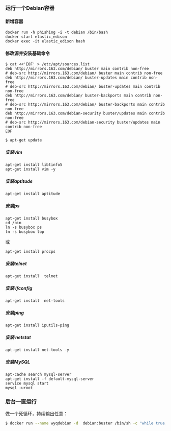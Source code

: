 ### 运行一个Debian容器

#### 新增容器

```
docker run -h phishing -i -t debian /bin/bash
docker start elastic_edison
docker exec -it elastic_edison bash
```

#### 修改源并安装基础命令

```shell
$ cat <<'EOF' > /etc/apt/sources.list
deb http://mirrors.163.com/debian/ buster main contrib non-free
# deb-src http://mirrors.163.com/debian/ buster main contrib non-free
deb http://mirrors.163.com/debian/ buster-updates main contrib non-free
# deb-src http://mirrors.163.com/debian/ buster-updates main contrib non-free
deb http://mirrors.163.com/debian/ buster-backports main contrib non-free
# deb-src http://mirrors.163.com/debian/ buster-backports main contrib non-free
deb http://mirrors.163.com/debian-security buster/updates main contrib non-free
# deb-src http://mirrors.163.com/debian-security buster/updates main contrib non-free
EOF

$ apt-get update
```

##### 安装vim

```
apt-get install libtinfo5
apt-get install vim -y
```

##### 安装aptitude

```
apt-get install aptitude
```

##### 安装ps

```
apt-get install busybox
cd /bin
ln -s busybox ps
ln -s busybox top
```

或

```
apt-get install procps
```

##### 安装telnet

```
apt-get install  telnet
```

##### 安装 ifconfig

```
apt-get install  net-tools
```

##### 安装ping

```
apt-get install iputils-ping
```

##### 安装 netstat

```
apt-get install net-tools -y
```

##### 安装MySQL

```
apt-cache search mysql-server
apt-get install -f default-mysql-server
service mysql start
mysql -uroot
```

### 后台一直运行

做一个死循环，持续输出任意：

```bash
$ docker run --name wyqdebian -d  debian:buster /bin/sh -c "while true; do echo hello world; sleep 1; done"
```

